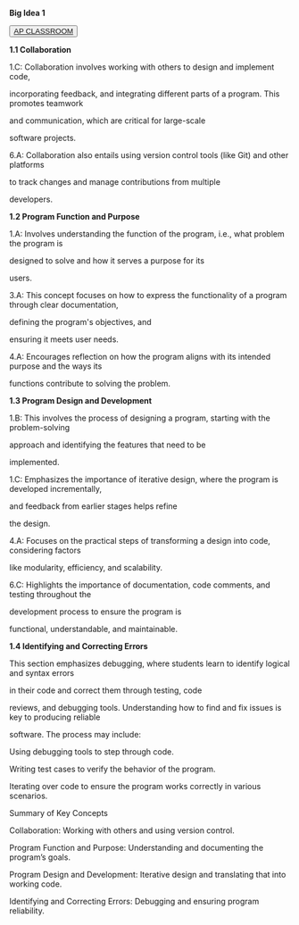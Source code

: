 **Big Idea 1**

<button><a href="https://apclassroom.collegeboard.org/103/home?unit=4">AP CLASSROOM</a></button>


**1.1 Collaboration**



1.C: Collaboration involves working with others to design and implement code, 

incorporating feedback, and integrating different parts of a program. This promotes teamwork 

and communication, which are critical for large-scale 

software projects.



6.A: Collaboration also entails using version control tools (like Git) and other platforms

 to track changes and manage contributions from multiple 

developers.


**1.2 Program Function and Purpose**


1.A: Involves understanding the function of the program, i.e., what problem the program is 

designed to solve and how it serves a purpose for its 

users.


3.A: This concept focuses on how to express the functionality of a program through clear documentation, 

defining the program's objectives, and 

ensuring it meets user needs.


4.A: Encourages reflection on how the program aligns with its intended purpose and the ways its 

functions contribute to solving the problem.


**1.3 Program Design and Development**


1.B: This involves the process of designing a program, starting with the problem-solving 

approach and identifying the features that need to be 

implemented.


1.C: Emphasizes the importance of iterative design, where the program is developed incrementally,

 and feedback from earlier stages helps refine 

the design.


4.A: Focuses on the practical steps of transforming a design into code, considering factors

 like modularity, efficiency, and scalability.


6.C: Highlights the importance of documentation, code comments, and testing throughout the 

development process to ensure the program is 


functional, understandable, and maintainable.


**1.4 Identifying and Correcting Errors**


This section emphasizes debugging, where students learn to identify logical and syntax errors 

in their code and correct them through testing, code 


reviews, and debugging tools. Understanding how to find and fix issues is key to producing reliable

 software. The process may include:


Using debugging tools to step through code.


Writing test cases to verify the behavior of the program.


Iterating over code to ensure the program works correctly in various scenarios.


Summary of Key Concepts


Collaboration: Working with others and using version control.


Program Function and Purpose: Understanding and documenting the program’s goals.


Program Design and Development: Iterative design and translating that into working code.



Identifying and Correcting Errors: Debugging and ensuring program reliability.